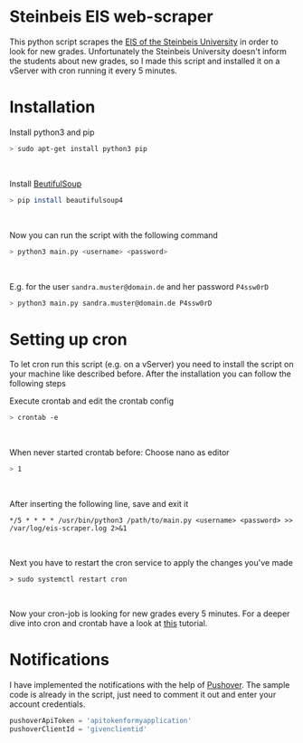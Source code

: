 # Steinbeis EIS web-scraper
This python script scrapes the [EIS of the Steinbeis University](https://www.eis-scmt.com/) in order to look for new grades. Unfortunately the Steinbeis University doesn't inform the students about new grades, so I made this script and installed it on a vServer with cron running it every 5 minutes.

# Installation
Install python3 and pip
```bash
> sudo apt-get install python3 pip
```
</br>

Install [BeutifulSoup](https://pypi.org/project/beautifulsoup4/)
```bash
> pip install beautifulsoup4
```
</br>

Now you can run the script with the following command
```bash
> python3 main.py <username> <password>
```
</br>

E.g. for the user `sandra.muster@domain.de` and her password `P4ssw0rD`

```bash
> python3 main.py sandra.muster@domain.de P4ssw0rD
```

# Setting up cron
To let cron run this script (e.g. on a vServer) you need to install the script on your machine like described before. After the installation you can follow the following steps

Execute crontab and edit the crontab config
```bash
> crontab -e
```
</br>

When never started crontab before: Choose nano as editor
```bash
> 1
```
</br>

After inserting the following line, save and exit it
```
*/5 * * * * /usr/bin/python3 /path/to/main.py <username> <password> >> /var/log/eis-scraper.log 2>&1
```
</br>

Next you have to restart the cron service to apply the changes you've made
```
> sudo systemctl restart cron
```
</br>

Now your cron-job is looking for new grades every 5 minutes. For a deeper dive into cron and crontab have a look at [this](https://www.adminschoice.com/crontab-quick-reference) tutorial.

# Notifications
I have implemented the notifications with the help of [Pushover](https://pushover.net/). The sample code is already in the script, just need to comment it out and enter your account credentials.

```python
pushoverApiToken = 'apitokenformyapplication'
pushoverClientId = 'givenclientid'
```